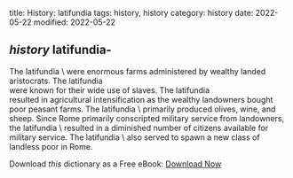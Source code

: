 title: History: latifundia
tags: history, history
category: history
date: 2022-05-22
modified: 2022-05-22

## _history_  latifundia-
The   latifundia \ were enormous farms
administered by wealthy landed aristocrats.  The   latifundia \
were known for their wide use of slaves.  The   latifundia \
resulted in agricultural intensification as the wealthy landowners
bought poor peasant farms.  The   latifundia \ primarily
produced olives, wine, and sheep.   Since Rome primarily conscripted
military service from landowners, the   latifundia \ resulted in a
diminished number of citizens available for military service.  The
latifundia \ also served to spawn a new class of landless poor in Rome.


Download *this* dictionary as a Free eBook: [Download Now]({static}static/CairnsHistoryDictionary.pdf)

